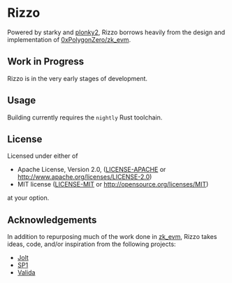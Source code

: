 # Rizzo

Powered by starky and [plonky2](https://github.com/0xPolygonZero/plonky2), Rizzo borrows heavily from the design and implementation of [0xPolygonZero/zk\_evm](https://github.com/0xPolygonZero/zk_evm).

## Work in Progress

Rizzo is in the very early stages of development.

## Usage

Building currently requires the `nightly` Rust toolchain.

## License

Licensed under either of

* Apache License, Version 2.0, ([LICENSE-APACHE](LICENSE-APACHE) or http://www.apache.org/licenses/LICENSE-2.0)
* MIT license ([LICENSE-MIT](LICENSE-MIT) or http://opensource.org/licenses/MIT)

at your option.

## Acknowledgements
In addition to repurposing much of the work done in [zk\_evm](https://github.com/0xPolygonZero/zk_evm), Rizzo takes ideas, code, and/or inspiration from the following projects:
- [Jolt](https://github.com/a16z/jolt)
- [SP1](https://github.com/succinctlabs/sp1)
- [Valida](https://github.com/valida-xyz/valida)
